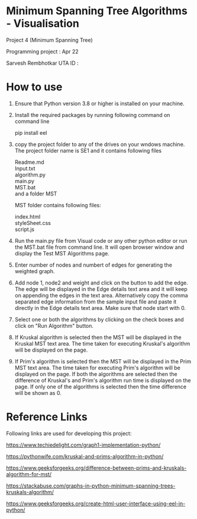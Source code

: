 # Minimum Spanning Tree Algorithms - Visualisation 
Project 4 (Minimum Spanning Tree)

Programming project : Apr 22

Sarvesh Rembhotkar  UTA ID : 

# How to use

1. Ensure that Python version 3.8 or higher is installed on your machine.
2. Install the required packages by running following command on command line

    pip install eel
3. copy the project folder to any of the drives on your wndows machine. The project folder name is SE1 and it contains following files

    Readme.md <br>
    Input.txt<br>
    algorithm.py<br>
    main.py<br>
    MST.bat<br>
    and a folder MST

    MST folder contains following files:

    index.html<br>
    styleSheet.css<br>
    script.js
4. Run the main.py file from Visual code or any other python editor or run the MST.bat file from command line. It will open browser window and display the Test MST Algorithms page.
5. Enter number of nodes and numbert of edges for generating the weighted graph.
6. Add node 1, node2 and weight and click on the button to add the edge. The edge will be displayed in the Edge details text area and it will keep on appending the edges in the text area. Alternatively copy the comma separated edge information from the sample input file and paste it directly in the Edge details text area. Make sure that node start with 0.
7. Select one or both the algorithms by clicking on the check boxes and click on "Run Algorithm" button.
8. If Kruskal algorithm is selected then the MST will be displayed in the Kruskal MST text area. The time taken for executing Kruskal's algorithm will be displayed on the page.
9. If Prim's algorithm is selected then the MST will be displayed in the Prim MST text area. The time taken for executing Prim's algorithm will be displayed on the page.
If both the algorithms are selected then the difference of Kruskal's and Prim's algorithm run time is displayed on the page. If only one of the algorithms is selected then the time difference will be shown as 0.

# Reference Links

Following links are used for developing this project:

https://www.techiedelight.com/graph1-implementation-python/

https://pythonwife.com/kruskal-and-prims-algorithm-in-python/

https://www.geeksforgeeks.org/difference-between-prims-and-kruskals-algorithm-for-mst/

https://stackabuse.com/graphs-in-python-minimum-spanning-trees-kruskals-algorithm/

https://www.geeksforgeeks.org/create-html-user-interface-using-eel-in-python/

